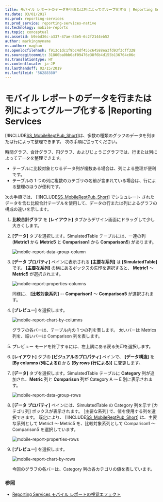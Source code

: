 ```yaml
---
title: モバイル レポートのデータを行または列によってグループ化する | Reporting Services | Microsoft Docs
ms.date: 03/01/2017
ms.prod: reporting-services
ms.prod_service: reporting-services-native
ms.technology: mobile-reports
ms.topic: conceptual
ms.assetid: b9ebd36c-a337-47ae-83e5-6c2f2144eb52
author: markingmyname
ms.author: maghan
ms.openlocfilehash: f913c1dc1f9bc4df455c64588ea3fd93f3cff328
ms.sourcegitcommit: 31800ba0bb0af09476e38f6b4d155b136764c06c
ms.translationtype: HT
ms.contentlocale: ja-JP
ms.lasthandoff: 02/15/2019
ms.locfileid: "56288380"
---
```

# <a name="group-data-by-columns-or-rows-in-a-mobile-report--reporting-services"></a>モバイル レポートのデータを行または列によってグループ化する |Reporting Services
[!INCLUDE[SS_MobileReptPub_Short](../../includes/ss-mobilereptpub-short.md)]は、多数の種類のグラフのデータを列または行によって整理できます。 次の手順に従ってください。

時間グラフ、合計グラフ、円グラフ、およびじょうごグラフでは、行または列によってデータを整理できます。 
* テーブルに比較対象となるデータ列が複数ある場合は、列による整理が便利です。 
* テーブルの 1 つの列に複数のカテゴリの名前が含まれている場合は、行による整理のほうが便利です。 

次の手順では、 [!INCLUDE[SS_MobileReptPub_Short](../../includes/ss-mobilereptpub-short.md)] でシミュレート されたデータを含む比較合計テーブルを使用して、データの行または列によるグラフの構成の違いを示します。  

1. **比較合計グラフ** を **[レイアウト]** タブからデザイン画面にドラッグして少し大きくします。

2. **[データ]** タブを選択します。SimulatedTable テーブルには、一連の列 (**Metric1** から **Metric5** と **Comparison1** から **Comparison5**) があります。 

   ![mobile-report-data-group-column](../../reporting-services/mobile-reports/media/mobile-report-data-group-column.png)

3. **[データ プロパティ]** ペインに表示される **[主要な系列]** は **[SimulatedTable]** です。 **[主要な系列]** の横にあるボックスの矢印を選択すると、 **Metric1** ～ **Metric5** が選択されます。

   ![mobile-report-properties-columns](../../reporting-services/mobile-reports/media/mobile-report-properties-columns.png)

   同様に、 **[比較対象系列]** -- **Comparison1** ～ **Comparison5** が選択されます。
   
4. **[プレビュー]** を選択します。

   ![mobile-report-chart-by-columns](../../reporting-services/mobile-reports/media/mobile-report-chart-by-columns.png)

   グラフの各バーは、テーブル内の 1 つの列を表します。 太いバーは Metrics 列を、細いバーは Comparison 列を表します。

5. プレビュー モードを終了するには、左上隅にある戻る矢印を選択します。

6. **[レイアウト]** タブの **[ビジュアルのプロパティ]** ペインで、 **[データ構造]** を **[By columns (列による)]** から **[By rows (行による)]** に変更します。  

7. **[データ]** タブを選択します。SimulatedTable テーブルに **Category** 列が追加され、**Metric** 列と **Comparison** 列が Category A ～ E 別に表示されます。 

   ![mobile-report-data-group-rows](../../reporting-services/mobile-reports/media/mobile-report-data-group-rows.png)

8.  **[データ プロパティ]** ペインには、SimulatedTable の Category 列を示す [カテゴリ列] ボックスが表示されます。 [主要な系列] で、値を使用する列を選択できます。 既定により、 [!INCLUDE[SS_MobileReptPub_Short](../../includes/ss-mobilereptpub-short.md)] は、主要な系列として Metric1 ～ Metric5 を、比較対象系列として Comparison1 ～ Comparison5 を選択しています。 

    ![mobile-report-properties-rows](../../reporting-services/mobile-reports/media/mobile-report-properties-rows.png)

9. **[プレビュー]** を選択します。

   ![mobile-report-chart-by-rows](../../reporting-services/mobile-reports/media/mobile-report-chart-by-rows.png)

   今回のグラフの各バーは、Category 列の各カテゴリの値を表しています。

### <a name="see-also"></a>参照
* [Reporting Services モバイル レポートの視覚エフェクト](../../reporting-services/mobile-reports/add-visualizations-to-reporting-services-mobile-reports.md)
